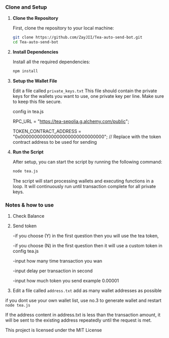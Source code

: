 ### Clone and Setup

1. **Clone the Repository**

   First, clone the repository to your local machine:

   ```bash
   git clone https://github.com/ZayJII/Tea-auto-send-bot.git
   cd Tea-auto-send-bot
   ```

2. **Install Dependencies**

   Install all the required dependencies:

   ```bash
   npm install
   ```

3. **Setup the Wallet File**

   Edit a file called `private_keys.txt` This file should contain the private keys for the wallets you want to use, one private key per line. Make sure to keep this file secure.

   config in tea.js
   
   RPC_URL = "https://tea-sepolia.g.alchemy.com/public";
   
   TOKEN_CONTRACT_ADDRESS = "0x000000000000000000000000000000"; // Replace with the token contract address to be used for sending


5. **Run the Script**

   After setup, you can start the script by running the following command:

   ```bash
   node tea.js
   ```

   The script will start processing wallets and executing functions in a loop. It will continuously run until transaction complete for all private keys.

### Notes & how to use
  1. Check Balance
  2. Send token
 
     -if you choose (Y) in the first question then you will use the tea token,
     
     -if you choose (N) in the first question then it will use a custom token in config tea.js
     
     -input how many time transaction you wan
     
     -input delay per transaction in second
     
     -input how much token you send example 0.00001
   3. Edit a file called `address.txt` add as many wallet addresses as possible

   if you dont use your own wallet list, use no.3 to generate wallet
   and restart `node tea.js`
      
  
  If the address content in address.txt is less than the transaction amount, it will be sent to the existing address repeatedly until the request is met.



  This project is licensed under the MIT License
